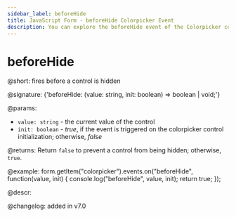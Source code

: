 ```yaml
---
sidebar_label: beforeHide
title: JavaScript Form - beforeHide Colorpicker Event 
description: You can explore the beforeHide event of the Colorpicker control of Form in the documentation of the DHTMLX JavaScript UI library. Browse developer guides and API reference, try out code examples and live demos, and download a free 30-day evaluation version of DHTMLX Suite.
---
```


# beforeHide

@short: fires before a control is hidden

@signature: {'beforeHide: (value: string, init: boolean) => boolean | void;'}

@params:
- `value: string` - the current value of the control
- `init: boolean` - *true*, if the event is triggered on the colorpicker control initialization; otherwise, *false*

@returns:
Return `false` to prevent a control from being hidden; otherwise, `true`.

@example:
form.getItem("colorpicker").events.on("beforeHide", function(value, init) {
    console.log("beforeHide", value, init);
    return true;
});

@descr:

@changelog: added in v7.0
